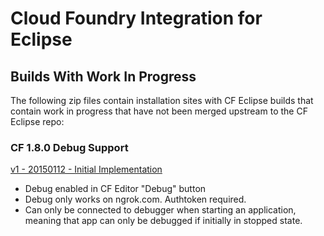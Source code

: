 # Cloud Foundry Integration for Eclipse

  
## Builds With Work In Progress

The following zip files contain installation sites with CF Eclipse builds that contain work in progress
that have not been merged upstream to the CF Eclipse repo:

### CF 1.8.0 Debug Support
[v1 - 20150112 - Initial Implementation](localinstalls/cfeclipse180debug_20150112.zip)

- Debug enabled in CF Editor "Debug" button
- Debug only works on ngrok.com. Authtoken required.
- Can only be connected to debugger when starting an application, meaning that app can only be debugged
if initially in stopped state.

